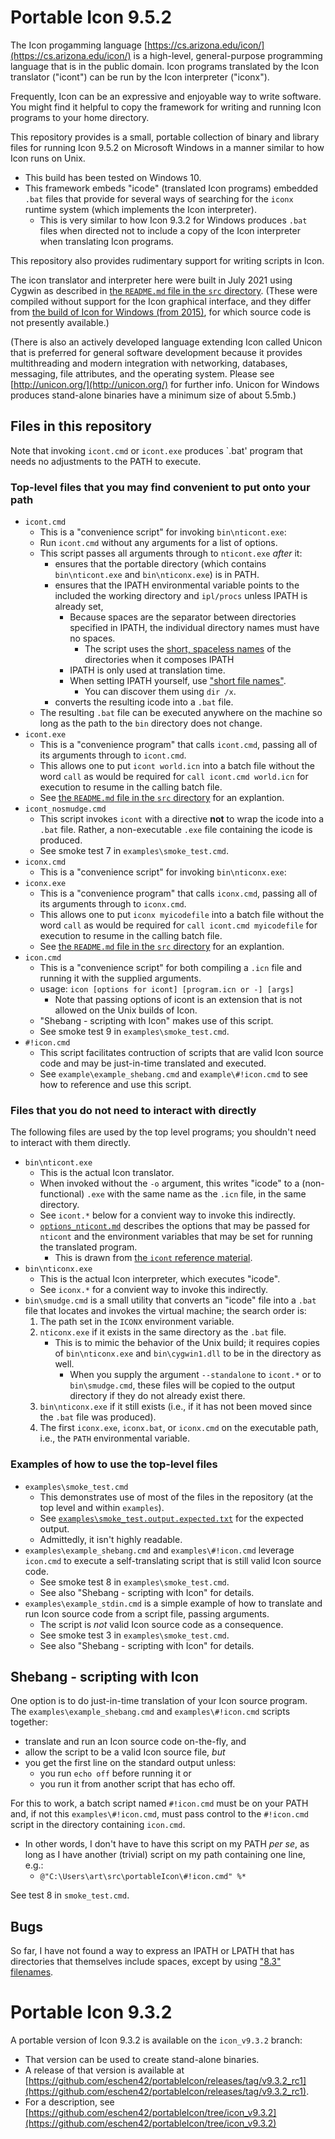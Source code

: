 # Portable Icon 9.5.2

The Icon progamming language [https://cs.arizona.edu/icon/](https://cs.arizona.edu/icon/) is a high-level, general-purpose programming language that is in the public domain.  Icon programs translated by the Icon translator ("icont") can be run by the Icon interpreter ("iconx").

Frequently, Icon can be an expressive and enjoyable way to write software.  You might find it helpful to copy the framework for writing and running Icon programs to your home directory.

This repository provides is a small, portable collection of binary and library files for running Icon 9.5.2 on Microsoft Windows in a manner similar to how Icon runs on Unix.

- This build has been tested on Windows 10.
- This framework embeds "icode" (translated Icon programs) embedded `.bat` files that provide for several ways of searching for the `iconx` runtime system (which implements the Icon interpreter).
  - This is very similar to how Icon 9.3.2 for Windows produces `.bat` files when directed not to include a copy of the Icon interpreter when translating Icon programs.

This repository also provides rudimentary support for writing scripts in Icon.

The icon translator and interpreter here were built in July 2021 using Cygwin as described in [the `README.md` file in the `src` directory](./src/README.md).  (These were compiled without support for the Icon graphical interface, and they differ from [the build of Icon for Windows (from 2015)](https://www2.cs.arizona.edu/icon/v95w.htm), for which source code is not presently available.)  

(There is also an actively developed language extending Icon called Unicon that is preferred for general software development because it provides multithreading and modern integration with networking, databases, messaging, file attributes, and the operating system. Please see [http://unicon.org/](http://unicon.org/) for further info.  Unicon for Windows produces stand-alone binaries have a minimum size of about 5.5mb.)

## Files in this repository

Note that invoking `icont.cmd` or `icont.exe` produces `.bat' program that needs no adjustments to the PATH to execute.

### Top-level files that you may find convenient to put onto your path

- `icont.cmd`
  - This is a "convenience script" for invoking `bin\nticont.exe`:
  - Run `icont.cmd` without any arguments for a list of options.
  - This script passes all arguments through to `nticont.exe` *after* it:
    - ensures that the portable directory (which contains `bin\nticont.exe` and `bin\nticonx.exe`) is in PATH.
    - ensures that the IPATH environmental variable points to the included the working directory and `ipl/procs` unless IPATH is already set,
      - Because spaces are the separator between directories specified in IPATH, the individual directory names must have no spaces.
        - The script uses the [short, spaceless names](https://en.wikipedia.org/wiki/8.3_filename) of the directories when it composes IPATH
      - IPATH is only used at translation time.
      - When setting IPATH yourself, use ["short file names"](https://en.wikipedia.org/wiki/8.3_filename#Working_with_short_filenames_in_a_command_prompt).
        - You can discover them using `dir /x`.
    - converts the resulting icode into a `.bat` file.
  - The resulting `.bat` file can be executed anywhere on the machine so long as the path to the `bin` directory does not change.
- `icont.exe`
  - This is a "convenience program" that calls `icont.cmd`, passing all of its arguments through to `icont.cmd`.
  - This allows one to put `icont world.icn` into a batch file without the word `call` as would be required for `call icont.cmd world.icn` for execution to resume in the calling batch file.
  - See [the `README.md` file in the `src` directory](./src/README.md) for an explantion.
- `icont_nosmudge.cmd`
  - This script invokes `icont` with a directive **not** to wrap the icode into a `.bat` file.  Rather, a non-executable `.exe` file containing the icode is produced.
  - See smoke test 7 in `examples\smoke_test.cmd`.
- `iconx.cmd`
  - This is a "convenience script" for invoking `bin\nticonx.exe`:
- `iconx.exe`
  - This is a "convenience program" that calls `iconx.cmd`, passing all of its arguments through to `iconx.cmd`.
  - This allows one to put `iconx myicodefile` into a batch file without the word `call` as would be required for `call icont.cmd myicodefile` for execution to resume in the calling batch file.
  - See [the `README.md` file in the `src` directory](./src/README.md) for an explantion.
- `icon.cmd`
  - This is a "convenience script" for both compiling a `.icn` file and running it with the supplied arguments.
  - usage: `icon [options for icont] [program.icn or -] [args]`
    - Note that passing options of icont is an extension that is not allowed on the Unix builds of Icon.
  - "Shebang - scripting with Icon" makes use of this script.
  - See smoke test 9 in `examples\smoke_test.cmd`.
- `#!icon.cmd`
  - This script facilitates contruction of scripts that are valid Icon source code and may be just-in-time translated and executed.  
  - See `example\example_shebang.cmd` and `example\#!icon.cmd` to see how to reference and use this script.

### Files that you do not need to interact with directly

The following files are used by the top level programs; you shouldn't need to interact with them directly.

- `bin\nticont.exe`
  - This is the actual Icon translator.
  - When invoked without the `-o` argument, this writes "icode" to a (non-functional) `.exe` with the same name as the `.icn` file, in the same directory.
  - See `icont.*` below for a convient way to invoke this indirectly.
  - [`options_nticont.md`](./options_nticont.md) describes the options that may be passed for `nticont` and the environment variables that may be set for running the translated program.
    - This is drawn from [the `icont` reference material](https://cs.arizona.edu/icon/refernce/icontx.htm#icont).
- `bin\nticonx.exe`
  - This is the actual Icon interpreter, which executes "icode".
  - See `iconx.*` for a convient way to invoke this indirectly.
- `bin\smudge.cmd` is a small utility that converts an "icode" file into a `.bat` file that locates and invokes the virtual machine; the search order is:
  1. The path set in the `ICONX` environment variable.
  1. `nticonx.exe` if it exists in the same directory as the `.bat` file. 
      - This is to mimic the behavior of the Unix build; it requires copies of `bin\nticonx.exe` and `bin\cygwin1.dll` to be in the directory as well.
        - When you supply the argument `--standalone` to `icont.*` or to `bin\smudge.cmd`, these files will be copied to the output directory if they do not already exist there.
  1. `bin\nticonx.exe` if it still exists (i.e., if it has not been moved since the `.bat` file was produced).
  1. The first `iconx.exe`, `iconx.bat`, or `iconx.cmd` on the executable path, i.e., the `PATH` environmental variable.

### Examples of how to use the top-level files

- `examples\smoke_test.cmd`
  - This demonstrates use of most of the files in the repository (at the top level and within `examples`).
  - See [`examples\smoke_test.output.expected.txt`](./examples/smoke_test.output.expected.txt) for the expected output.
  - Admittedly, it isn't highly readable.
- `examples\example_shebang.cmd` and `examples\#!icon.cmd` leverage `icon.cmd` to execute a self-translating script that is still valid Icon source code.
  - See smoke test 8 in `examples\smoke_test.cmd`.
  - See also "Shebang - scripting with Icon" for details.
- `examples\example_stdin.cmd` is a simple example of how to translate and run Icon source code from a script file, passing arguments.
  - The script is *not* valid Icon source code as a consequence.
  - See smoke test 3 in `examples\smoke_test.cmd`.
  - See also "Shebang - scripting with Icon" for details.

## Shebang - scripting with Icon

One option is to do just-in-time translation of your Icon source program. The `examples\example_shebang.cmd` and `examples\#!icon.cmd` scripts together:

- translate and run an Icon source code on-the-fly, and
- allow the script to be a valid Icon source file, *but*
- you get the first line on the standard output unless:
  - you run `echo off` before running it or
  - you run it from another script that has echo off.

For this to work, a batch script named `#!icon.cmd` must be on your PATH and, if not this `examples\#!icon.cmd`, must pass control to the `#!icon.cmd` script in the directory containing `icon.cmd`.

- In other words, I don't have to have this script on my PATH *per se*, as long as I have another (trivial) script on my path containing one line, e.g.:
  - `@"C:\Users\art\src\portableIcon\#!icon.cmd" %*`

See test 8 in `smoke_test.cmd`.

## Bugs

So far, I have not found a way to express an IPATH or LPATH that has directories that themselves include spaces, except by using ["8.3" filenames](https://en.wikipedia.org/wiki/8.3_filename#Working_with_short_filenames_in_a_command_prompt).

# Portable Icon 9.3.2

A portable version of Icon 9.3.2 is available on the `icon_v9.3.2` branch:

- That version can be used to create stand-alone binaries.
- A release of that version is available at [https://github.com/eschen42/portableIcon/releases/tag/v9.3.2_rc1](https://github.com/eschen42/portableIcon/releases/tag/v9.3.2_rc1).
- For a description, see [https://github.com/eschen42/portableIcon/tree/icon_v9.3.2](https://github.com/eschen42/portableIcon/tree/icon_v9.3.2)
